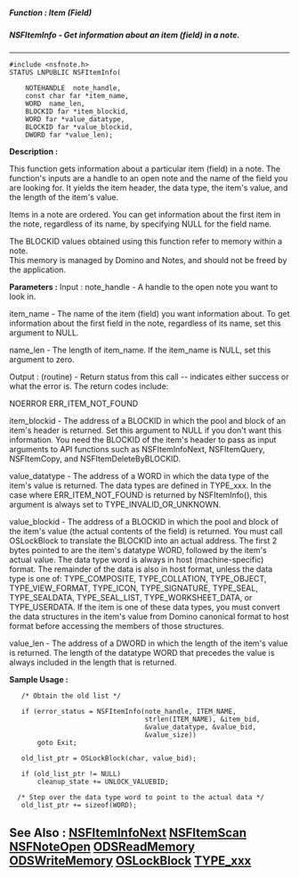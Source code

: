 ##### Function : Item (Field)
##### NSFItemInfo - Get information about an item (field) in a note.
---
```
#include <nsfnote.h>
STATUS LNPUBLIC NSFItemInfo(

	NOTEHANDLE  note_handle,
	const char far *item_name,
	WORD  name_len,
	BLOCKID far *item_blockid,
	WORD far *value_datatype,
	BLOCKID far *value_blockid,
	DWORD far *value_len);
```
**Description :**

This function gets information about a particular item (field) in a note. The 
function's inputs are a handle to an open note and the name of the field you 
are looking for. It yields the item header, the data type, the item's value, 
and the length of the item's value.

Items in a note are ordered. You can get information about the first item in 
the note, regardless of its name, by specifying NULL for the field name.

The BLOCKID values obtained using this function refer to memory within a note.  
This memory is managed by Domino and Notes, and should not be freed by the 
application.

**Parameters :**
Input :
note_handle  -  A handle to the open note you want to look in.

item_name  -  The name of the item (field) you want information about. To get information about the first field in the note, regardless of its name, set this argument to NULL.

name_len  -  The length of item_name. If the item_name is NULL, set this argument to zero.

Output :
(routine)  -  Return status from this call -- indicates either success or what the error is. The return codes include:

NOERROR
ERR_ITEM_NOT_FOUND


item_blockid  -  The address of a BLOCKID in which the pool and block of an item's header is returned. Set this argument to NULL if you don't want this information. You need the BLOCKID of the item's header to pass as input arguments to API functions such as NSFItemInfoNext, NSFItemQuery, NSFItemCopy, and NSFItemDeleteByBLOCKID.

value_datatype  -  The address of a WORD in which the data type of the item's value is returned. The data types are defined in TYPE_xxx.  In the case where ERR_ITEM_NOT_FOUND is returned by NSFItemInfo(), this argument is always set to TYPE_INVALID_OR_UNKNOWN.  

value_blockid  -  The address of a BLOCKID in which the pool and block of the item's value (the actual contents of the field) is returned. You must call OSLockBlock to translate the BLOCKID into an actual address.  The first 2 bytes pointed to are the item's datatype WORD, followed by the item's actual value. The data type word is always in host (machine-specific) format.  The remainder of the data is also in host format, unless the data type is one of:  TYPE_COMPOSITE, TYPE_COLLATION, TYPE_OBJECT, TYPE_VIEW_FORMAT, TYPE_ICON, TYPE_SIGNATURE, TYPE_SEAL, TYPE_SEALDATA, TYPE_SEAL_LIST, TYPE_WORKSHEET_DATA, or TYPE_USERDATA. If the item is one of these data types, you must convert the data structures in the item's value from Domino canonical format to host format before accessing the members of those structures.

value_len  -  The address of a DWORD in which the length of the item's value is returned.  The length of the datatype WORD that precedes the value is always included in the length that is returned.


**Sample Usage :**
```
   /* Obtain the old list */

   if (error_status = NSFItemInfo(note_handle, ITEM_NAME,
                                  strlen(ITEM_NAME), &item_bid,
                                  &value_datatype, &value_bid,
                                  &value_size))
       goto Exit;

   old_list_ptr = OSLockBlock(char, value_bid);

   if (old_list_ptr != NULL)
       cleanup_state += UNLOCK_VALUEBID;

  /* Step over the data type word to point to the actual data */
   old_list_ptr += sizeof(WORD);

```
**See Also :**
[NSFItemInfoNext](/reference/Func/NSFItemInfoNext)
[NSFItemScan](/reference/Func/NSFItemScan)
[NSFNoteOpen](/reference/Func/NSFNoteOpen)
[ODSReadMemory](/reference/Func/ODSReadMemory)
[ODSWriteMemory](/reference/Func/ODSWriteMemory)
[OSLockBlock](/reference/Func/OSLockBlock)
[TYPE_xxx](/reference/Symb/TYPE_xxx)
---
